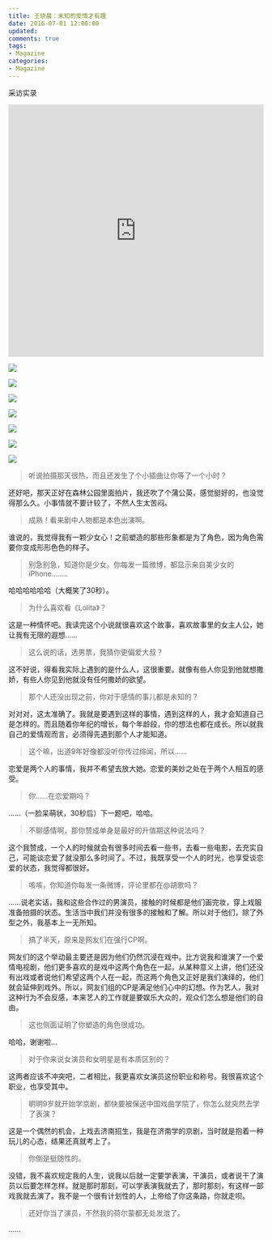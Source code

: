```yaml
---
title: 王晓晨：未知的爱情才有趣
date: 2016-07-01 12:00:00
updated:
comments: true
tags:
- Magazine
categories:
- Magazine
---
```


采访实录

<!--more-->

<iframe frameborder="0" width="100%" height="498" src="https://v.qq.com/iframe/player.html?vid=j0311kw49g3&tiny=0&auto=0" allowfullscreen></iframe>

![](/img/magazine/020/025-000.jpeg)

![](/img/magazine/020/025-001.jpeg)

![](/img/magazine/020/025-002.jpeg)

![](/img/magazine/020/025-003.jpeg)

![](/img/magazine/020/025-004.jpeg)

![](/img/magazine/020/025-005.jpeg)

![](/img/magazine/020/025-006.jpeg)


>听说拍摄那天很热，而且还发生了个小插曲让你等了一个小时？

还好吧，那天正好在森林公园里面拍片，我还吹了个蒲公英，感觉挺好的，也没觉得那么久。小事情就不要计较了，不然人生太苦闷。


>成熟！看来剧中人物都是本色出演啊。

谁说的，我觉得我有一颗少女心！之前塑造的那些形象都是为了角色，因为角色需要你变成形形色色的样子。



>别急别急，知道你是少女。你每发一篇微博，都显示来自美少女的iPhone........

哈哈哈哈哈哈（大概笑了30秒）。


>为什么喜欢看《Lolita》？

这是一种情怀吧。我读完这个小说就很喜欢这个故事，喜欢故事里的女主人公，她让我有无限的遐想……


>这么说的话，选男票，我猜你更偏爱大叔？

这不好说，得看我实际上遇到的是什么人，这很重要。就像有些人你见到他就想撒娇，有些人你见到他就没有任何撒娇的欲望。



>那个人还没出现之前，你对于感情的事儿都是未知的？

对对对，这太准确了。我就是要遇到这样的事情，遇到这样的人，我才会知道自己是怎样的。而且随着你年纪的增长，每个年龄段，你的想法也都在成长。所以就我自己的爱情观而言，必须得先遇到那个人才能知道。


>这个嘛，出道9年好像都没听你传过绯闻，所以……

恋爱是两个人的事情，我并不希望去放大她。恋爱的美妙之处在于两个人相互的感受。


>你……在恋爱期吗？

……（一脸呆萌状，30秒后）下一题吧，哈哈。



>不聊感情啊，那你赞成单身是最好的升值期这种说法吗？

这个我赞成，一个人的时候就会有很多时间去看一些书，去看一些电影，去充实自己，可能谈恋爱了就没那么多时间了。不过，我既享受一个人的时光，也享受谈恋爱的状态，我觉得都很好。


>咳咳，你知道你每发一条微博，评论里都在@胡歌吗？

……说老实话，我和这些合作过的男演员，接触的时候都是他们画完妆，穿上戏服准备拍摄的状态。生活当中我们并没有很多的接触和了解。所以对于他们，除了外型之外，我基本上一无所知。



>搞了半天，原来是网友们在强行CP啊。

网友们的这个举动最主要还是因为他们仍然沉浸在戏中。比方说我和谁演了一个爱情电视剧，他们更多喜欢的是戏中这两个角色在一起，从某种意义上讲，他们还没有出戏或者说他们希望这两个人在一起，而这两个角色又正好是我们演绎的，他们就会延伸到戏外。所以，网友们组的CP是满足他们心中的幻想。作为艺人，我对这种行为不会反感，本来艺人的工作就是要娱乐大众的，观众们怎么想是他们的自由。


>这也侧面证明了你塑造的角色很成功。

哈哈，谢谢啦…


>对于你来说女演员和女明星是有本质区别的？

这两者应该不冲突吧，二者相比，我更喜欢女演员这份职业和称号。我很喜欢这个职业，也享受其中。



>明明9岁就开始学京剧，都快要被保送中国戏曲学院了，你怎么就突然去学了表演？

这是一个偶然的机会，上戏去济南招生，我是在济南学的京剧，当时就是抱着一种玩儿的心态，结果还真就考上了。


>你倒是挺随性的。

没错，我不喜欢规定我的人生，说我以后就一定要学表演，干演员，或者说干了演员以后要怎样怎样。就是那时那刻，可以学表演我就去了，那时那刻，有这样一部戏我就去演了。我不是一个很有计划性的人，上帝给了你这条路，你就走呗。


>还好你当了演员，不然我的荷尔蒙都无处发泄了。

……
